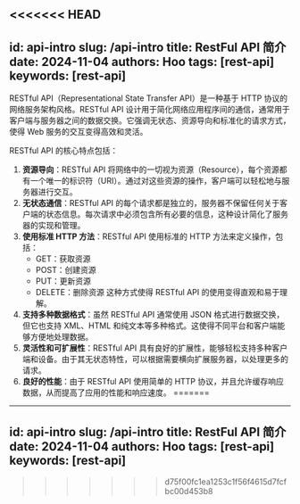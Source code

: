 <<<<<<< HEAD
---
id: api-intro
slug: /api-intro
title: RestFul API 简介
date: 2024-11-04
authors: Hoo
tags: [rest-api]
keywords: [rest-api]
---

RESTful API（Representational State Transfer API）是一种基于 HTTP 协议的网络服务架构风格。RESTful API 设计用于简化网络应用程序间的通信，通常用于客户端与服务器之间的数据交换。它强调无状态、资源导向和标准化的请求方式，使得 Web 服务的交互变得高效和灵活。

RESTful API 的核心特点包括：

1. **资源导向**：RESTful API 将网络中的一切视为资源（Resource），每个资源都有一个唯一的标识符（URI）。通过对这些资源的操作，客户端可以轻松地与服务器进行交互。
2. **无状态通信**：RESTful API 的每个请求都是独立的，服务器不保留任何关于客户端的状态信息。每次请求中必须包含所有必要的信息，这种设计简化了服务器的实现和管理。
3. **使用标准 HTTP 方法**：RESTful API 使用标准的 HTTP 方法来定义操作，包括：
   - GET：获取资源
   - POST：创建资源
   - PUT：更新资源
   - DELETE：删除资源 这种方式使得 RESTful API 的使用变得直观和易于理解。
4. **支持多种数据格式**：虽然 RESTful API 通常使用 JSON 格式进行数据交换，但它也支持 XML、HTML 和纯文本等多种格式。这使得不同平台和客户端能够方便地处理数据。
5. **灵活性和可扩展性**：RESTful API 具有良好的扩展性，能够轻松支持多种客户端和设备。由于其无状态特性，可以根据需要横向扩展服务器，以处理更多的请求。
6. **良好的性能**：由于 RESTful API 使用简单的 HTTP 协议，并且允许缓存响应数据，从而提高了应用的性能和响应速度。
=======
---
id: api-intro
slug: /api-intro
title: RestFul API 简介
date: 2024-11-04
authors: Hoo
tags: [rest-api]
keywords: [rest-api]
---
>>>>>>> d75f00fc1ea1253c1f56f4615d7fcfbc00d453b8
